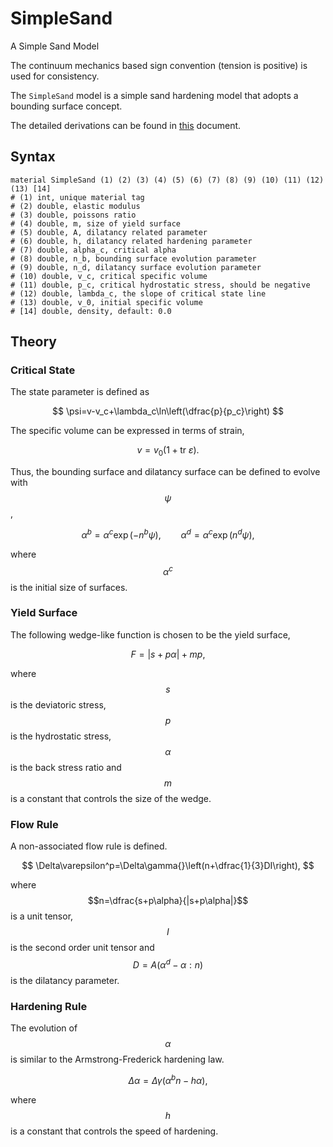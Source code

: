 # SimpleSand

A Simple Sand Model

The continuum mechanics based sign convention (tension is positive) is used for consistency.

The `SimpleSand` model is a simple sand hardening model that adopts a bounding surface concept.

The detailed derivations can be found in [this](SimpleSand.pdf) document.

## Syntax

```
material SimpleSand (1) (2) (3) (4) (5) (6) (7) (8) (9) (10) (11) (12) (13) [14]
# (1) int, unique material tag
# (2) double, elastic modulus
# (3) double, poissons ratio
# (4) double, m, size of yield surface
# (5) double, A, dilatancy related parameter
# (6) double, h, dilatancy related hardening parameter
# (7) double, alpha_c, critical alpha
# (8) double, n_b, bounding surface evolution parameter
# (9) double, n_d, dilatancy surface evolution parameter
# (10) double, v_c, critical specific volume
# (11) double, p_c, critical hydrostatic stress, should be negative
# (12) double, lambda_c, the slope of critical state line
# (13) double, v_0, initial specific volume
# [14] double, density, default: 0.0
```

## Theory

### Critical State

The state parameter is defined as

$$
\psi=v-v_c+\lambda_c\ln\left(\dfrac{p}{p_c}\right)
$$

The specific volume can be expressed in terms of strain,

$$
v=v_0\left(1+\mathrm{tr}~\varepsilon\right).
$$

Thus, the bounding surface and dilatancy surface can be defined to evolve with $$\psi$$,

$$
\alpha^b=\alpha^c\exp\left(-n^b\psi\right),\qquad
\alpha^d=\alpha^c\exp\left(n^d\psi\right),
$$

where $$\alpha^c$$ is the initial size of surfaces.

### Yield Surface

The following wedge-like function is chosen to be the yield surface,

$$
F=|s+p\alpha|+mp,
$$

where $$s$$ is the deviatoric stress, $$p$$ is the hydrostatic stress, $$\alpha$$ is the back stress ratio and $$m$$ is a constant that controls the size of the wedge.

### Flow Rule

A non-associated flow rule is defined.

$$
\Delta\varepsilon^p=\Delta\gamma{}\left(n+\dfrac{1}{3}DI\right),
$$

where $$n=\dfrac{s+p\alpha}{|s+p\alpha|}$$ is a unit tensor, $$I$$ is the second order unit tensor and $$D=A\left(\alpha^d-\alpha:n\right)$$ is the dilatancy parameter.

### Hardening Rule

The evolution of $$\alpha$$ is similar to the Armstrong-Frederick hardening law.

$$
\Delta\alpha=\Delta\gamma{}\left(\alpha^bn-h\alpha\right),
$$

where $$h$$ is a constant that controls the speed of hardening.

